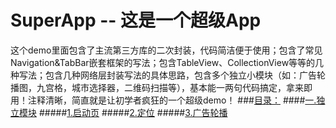 # SuperApp -- 这是一个超级App
这个demo里面包含了主流第三方库的二次封装，代码简洁便于使用；包含了常见Navigation&TabBar嵌套框架的写法；包含TableView、CollectionView等等的几种写法；包含几种网络层封装写法的具体思路，包含多个独立小模块（如：广告轮播图，九宫格，城市选择器，二维码扫描等），基本能一两句代码搞定，拿来即用！注释清晰，简直就是让初学者疯狂的一个超级demo！
###[目录：](https://github.com/Friends-Home/SuperApp/blob/master/SuperApp/Class/SP_MainVC/SP_Datas.swift)
####[一.独立模块](https://github.com/Friends-Home/SuperApp/blob/master/SuperApp/ViewController.swift)
#####[1.启动页](https://github.com/Friends-Home/SuperApp/blob/master/SuperApp/Class/SP_GuideVC/SP_GuideVC.swift)
#####[2.定位](https://github.com/Friends-Home/SuperApp/blob/master/SuperApp/Tool/SP_LocationManager/SP_LocationManager.swift)
#####[3.广告轮播](https://github.com/Friends-Home/SuperApp/blob/master/SuperApp/Tool/SP_AdsView/SP_AdsView.swift)
